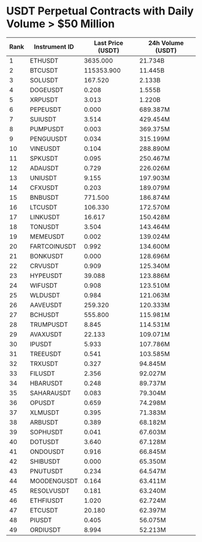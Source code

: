 # USDT Perpetual Contracts with Daily Volume > $50 Million

| Rank | Instrument ID | Last Price (USDT) | 24h Volume (USDT) |
|------|---------------|-------------------|-------------------|
| 1 | ETHUSDT | 3635.000 | 21.734B |
| 2 | BTCUSDT | 115353.900 | 11.445B |
| 3 | SOLUSDT | 167.520 | 2.133B |
| 4 | DOGEUSDT | 0.208 | 1.555B |
| 5 | XRPUSDT | 3.013 | 1.220B |
| 6 | PEPEUSDT | 0.000 | 689.387M |
| 7 | SUIUSDT | 3.514 | 429.454M |
| 8 | PUMPUSDT | 0.003 | 369.375M |
| 9 | PENGUUSDT | 0.034 | 315.199M |
| 10 | VINEUSDT | 0.104 | 288.890M |
| 11 | SPKUSDT | 0.095 | 250.467M |
| 12 | ADAUSDT | 0.729 | 226.026M |
| 13 | UNIUSDT | 9.155 | 197.903M |
| 14 | CFXUSDT | 0.203 | 189.079M |
| 15 | BNBUSDT | 771.500 | 186.874M |
| 16 | LTCUSDT | 106.330 | 172.570M |
| 17 | LINKUSDT | 16.617 | 150.428M |
| 18 | TONUSDT | 3.504 | 143.464M |
| 19 | MEMEUSDT | 0.002 | 139.024M |
| 20 | FARTCOINUSDT | 0.992 | 134.600M |
| 21 | BONKUSDT | 0.000 | 128.696M |
| 22 | CRVUSDT | 0.909 | 125.340M |
| 23 | HYPEUSDT | 39.088 | 123.886M |
| 24 | WIFUSDT | 0.908 | 123.510M |
| 25 | WLDUSDT | 0.984 | 121.063M |
| 26 | AAVEUSDT | 259.320 | 120.333M |
| 27 | BCHUSDT | 555.800 | 115.981M |
| 28 | TRUMPUSDT | 8.845 | 114.531M |
| 29 | AVAXUSDT | 22.133 | 109.071M |
| 30 | IPUSDT | 5.933 | 107.786M |
| 31 | TREEUSDT | 0.541 | 103.585M |
| 32 | TRXUSDT | 0.327 | 94.845M |
| 33 | FILUSDT | 2.356 | 92.027M |
| 34 | HBARUSDT | 0.248 | 89.737M |
| 35 | SAHARAUSDT | 0.083 | 79.304M |
| 36 | OPUSDT | 0.659 | 74.298M |
| 37 | XLMUSDT | 0.395 | 71.383M |
| 38 | ARBUSDT | 0.389 | 68.182M |
| 39 | SOPHUSDT | 0.041 | 67.603M |
| 40 | DOTUSDT | 3.640 | 67.128M |
| 41 | ONDOUSDT | 0.916 | 66.845M |
| 42 | SHIBUSDT | 0.000 | 65.350M |
| 43 | PNUTUSDT | 0.234 | 64.547M |
| 44 | MOODENGUSDT | 0.164 | 63.411M |
| 45 | RESOLVUSDT | 0.181 | 63.240M |
| 46 | ETHFIUSDT | 1.020 | 62.724M |
| 47 | ETCUSDT | 20.180 | 62.397M |
| 48 | PIUSDT | 0.405 | 56.075M |
| 49 | ORDIUSDT | 8.994 | 52.213M |

